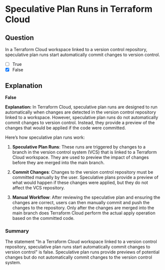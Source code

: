 # Speculative Plan Runs in Terraform Cloud

## Question

In a Terraform Cloud workspace linked to a version control repository, speculative plan runs start automatically commit changes to version control.

- [ ] True
- [x] False

## Explanation

**False**

**Explanation:** In Terraform Cloud, speculative plan runs are designed to run automatically when changes are detected in the version control repository linked to a workspace. However, speculative plan runs do not automatically commit changes to version control. Instead, they provide a preview of the changes that would be applied if the code were committed. 

Here’s how speculative plan runs work:

1. **Speculative Plan Runs**: These runs are triggered by changes to a branch in the version control system (VCS) that is linked to a Terraform Cloud workspace. They are used to preview the impact of changes before they are merged into the main branch.

2. **Commit Changes**: Changes to the version control repository must be committed manually by the user. Speculative plans provide a preview of what would happen if these changes were applied, but they do not affect the VCS repository.

3. **Manual Workflow**: After reviewing the speculative plan and ensuring the changes are correct, users can then manually commit and push the changes to the repository. Only after the changes are merged into the main branch does Terraform Cloud perform the actual apply operation based on the committed code.

### Summary

The statement "In a Terraform Cloud workspace linked to a version control repository, speculative plan runs start automatically commit changes to version control" is false. Speculative plan runs provide previews of potential changes but do not automatically commit changes to the version control system.
